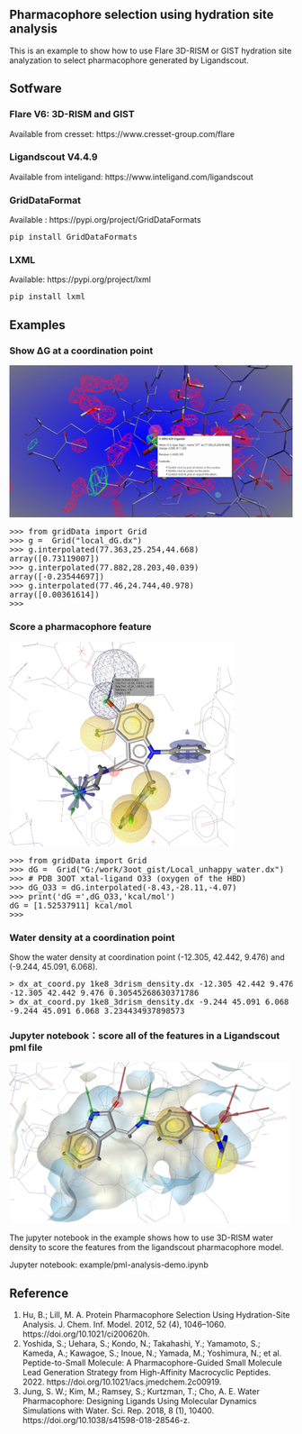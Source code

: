 <h2>Pharmacophore selection using hydration site analysis</h2>
<p>This is an example to show how to use Flare 3D-RISM or GIST hydration site analyzation to select pharmacophore generated by Ligandscout.</p>

<h2>Sotfware</h2>
<h3>Flare V6: 3D-RISM and GIST</h3>
<p>Available from cresset: https://www.cresset-group.com/flare</p>

<h3>Ligandscout V4.4.9</h3>
<p>Available from inteligand: https://www.inteligand.com/ligandscout</p>

<h3>GridDataFormat</h3>
<p>Available : https://pypi.org/project/GridDataFormats</p>
<pre line="1" lang="python">
pip install GridDataFormats
</pre>
   
<h3>LXML</h3>
<p>Available: https://pypi.org/project/lxml</p>
<pre line="1" lang="python">
pip install lxml
</pre>

<h2>Examples</h2>
<h3>Show &Delta;G at a coordination point</h3>
<img src="https://github.com/gkxiao/ph4_selection_using_hydration_site_analysis/blob/main/img/gist.png">
<pre line="1" lang="python">
>>> from gridData import Grid
>>> g =  Grid("local_dG.dx")
>>> g.interpolated(77.363,25.254,44.668)
array([0.73119007])
>>> g.interpolated(77.882,28.203,40.039)
array([-0.23544697])
>>> g.interpolated(77.46,24.744,40.978)
array([0.00361614])
>>>
</pre>
<h3 id="ph4">Score a pharmacophore feature</h3>
<img src="https://github.com/gkxiao/ph4_selection_using_hydration_site_analysis/blob/main/img/gist_feature_score.png" width="400" height="363">
<pre line="1" lang="python">
>>> from gridData import Grid
>>> dG =  Grid("G:/work/3oot_gist/Local_unhappy_water.dx")
>>> # PDB 3OOT xtal-ligand O33 (oxygen of the HBD) 
>>> dG_O33 = dG.interpolated(-8.43,-28.11,-4.07)
>>> print('dG =',dG_O33,'kcal/mol')
dG = [1.52537911] kcal/mol
>>>
</pre>
<h3>Water density at a coordination point</h3>

<p>Show the water density at coordination point (-12.305, 42.442, 9.476) and (-9.244, 45.091, 6.068).</p>
<pre line="1" lang="python">
> dx_at_coord.py 1ke8_3drism_density.dx -12.305 42.442 9.476
-12.305 42.442 9.476 0.30545268630371786
> dx_at_coord.py 1ke8_3drism_density.dx -9.244 45.091 6.068
-9.244 45.091 6.068 3.234434937898573
</pre>
<h3>Jupyter notebook：score all of the features in a Ligandscout pml file</h3>
<img src="https://github.com/gkxiao/ph4_selection_using_hydration_site_analysis/blob/main/img/1ke8_ph4.png" width="500" height="286">
<p>The jupyter notebook in the example shows how to use 3D-RISM water density to score the features from the ligandscout pharmacophore model.</p>

<p>Jupyter notebook: example/pml-analysis-demo.ipynb</p>

<h2>Reference</h2>
<ol>
   <li>Hu, B.; Lill, M. A. Protein Pharmacophore Selection Using Hydration-Site Analysis. J. Chem. Inf. Model. 2012, 52 (4), 1046–1060. https://doi.org/10.1021/ci200620h.</li>
   <li>Yoshida, S.; Uehara, S.; Kondo, N.; Takahashi, Y.; Yamamoto, S.; Kameda, A.; Kawagoe, S.; Inoue, N.; Yamada, M.; Yoshimura, N.; et al. Peptide-to-Small Molecule: A Pharmacophore-Guided Small Molecule Lead Generation Strategy from High-Affinity Macrocyclic Peptides. 2022. https://doi.org/10.1021/acs.jmedchem.2c00919.</li>
  <li>Jung, S. W.; Kim, M.; Ramsey, S.; Kurtzman, T.; Cho, A. E. Water Pharmacophore: Designing Ligands Using Molecular Dynamics Simulations with Water. Sci. Rep. 2018, 8 (1), 10400. https://doi.org/10.1038/s41598-018-28546-z.</li>
</ol>
